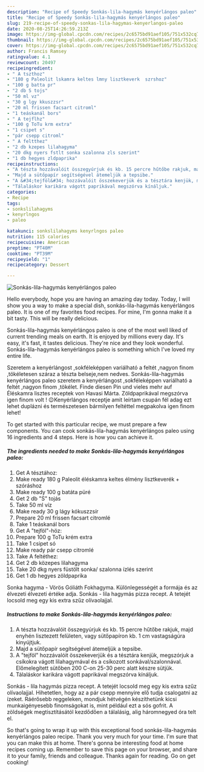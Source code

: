 ```yaml
---
description: "Recipe of Speedy Sonkás-lila-hagymás kenyérlángos paleo"
title: "Recipe of Speedy Sonkás-lila-hagymás kenyérlángos paleo"
slug: 219-recipe-of-speedy-sonkas-lila-hagymas-kenyerlangos-paleo
date: 2020-08-25T14:26:59.213Z
image: https://img-global.cpcdn.com/recipes/2c6575bd91aef105/751x532cq70/sonkas-lila-hagymas-kenyerlangos-paleo-recept-foto.jpg
thumbnail: https://img-global.cpcdn.com/recipes/2c6575bd91aef105/751x532cq70/sonkas-lila-hagymas-kenyerlangos-paleo-recept-foto.jpg
cover: https://img-global.cpcdn.com/recipes/2c6575bd91aef105/751x532cq70/sonkas-lila-hagymas-kenyerlangos-paleo-recept-foto.jpg
author: Francis Ramsey
ratingvalue: 4.1
reviewcount: 20497
recipeingredient:
- " A tszthoz"
- "180 g Paleolit lskamra keltes lmny lisztkeverk  szrshoz"
- "100 g batta pr"
- "2 db S tojs"
- "50 ml vz"
- "30 g lgy kkuszzsr"
- "20 ml frissen facsart citroml"
- "1 teáskanál bors"
- " A tejflhz"
- "100 g ToTu krm extra"
- "1 csipet s"
- "pár csepp citroml"
- " A feltthez"
- "2 db kzepes lilahagyma"
- "20 dkg nyers fstlt sonka szalonna zls szerint"
- "1 db hegyes zldpaprika"
recipeinstructions:
- "A tészta hozzávalóit összegyúrjuk és kb. 15 percre hűtőbe rakjuk, majd enyhén lisztezett felületen, vagy sütőpapíron kb. 1 cm vastagságúra kinyújtjuk."
- "Majd a sütőpapír segítségével átemeljük a tepsibe."
- "A &#34;tejföl&#34; hozzávalóit összekeverjük és a tésztára kenjük, megszórjuk a csíkokra vágott lilahagymával és a csíkozott sonkával/szalonnával. Előmelegített sütőben 200 C-on 25-30 perc alatt készre sütjük."
- "Tálaláskor karikára vágott paprikával megszórva kínáljuk."
categories:
- Recipe
tags:
- sonkslilahagyms
- kenyrlngos
- paleo

katakunci: sonkslilahagyms kenyrlngos paleo 
nutrition: 115 calories
recipecuisine: American
preptime: "PT40M"
cooktime: "PT39M"
recipeyield: "1"
recipecategory: Dessert

---
```



![Sonkás-lila-hagymás kenyérlángos paleo](https://img-global.cpcdn.com/recipes/2c6575bd91aef105/751x532cq70/sonkas-lila-hagymas-kenyerlangos-paleo-recept-foto.jpg)

Hello everybody, hope you are having an amazing day today. Today, I will show you a way to make a special dish, sonkás-lila-hagymás kenyérlángos paleo. It is one of my favorites food recipes. For mine, I'm gonna make it a bit tasty. This will be really delicious.

Sonkás-lila-hagymás kenyérlángos paleo is one of the most well liked of current trending meals on earth. It is enjoyed by millions every day. It's easy, it's fast, it tastes delicious. They're nice and they look wonderful. Sonkás-lila-hagymás kenyérlángos paleo is something which I've loved my entire life.

Szeretem a kenyérlángost ,sokféleképpen variálható a feltét ,nagyon finom ,tökéletesen száraz a tészta belseje,nem nedves. Sonkás-lila-hagymás kenyérlángos paleo szeretem a kenyérlángost ,sokféleképpen variálható a feltét ,nagyon finom ,tökélet. Finde diesen Pin und vieles mehr auf Éléskamra lisztes receptek von Havasi Márta. Zöldpaprikával megszórva igen finom volt ! 😉Kenyérlángos receptje amit leírtam csupán fél adag ezt lehet duplázni és természetesen bármilyen feltéttel megpakolva igen finom lehet!


To get started with this particular recipe, we must prepare a few components. You can cook sonkás-lila-hagymás kenyérlángos paleo using 16 ingredients and 4 steps. Here is how you can achieve it.

<!--inarticleads1-->

##### The ingredients needed to make Sonkás-lila-hagymás kenyérlángos paleo:

1. Get  A tésztához:
1. Make ready 180 g Paleolit éléskamra keltes élmény lisztkeverék + szóráshoz
1. Make ready 100 g batáta püré
1. Get 2 db &#34;S&#34; tojás
1. Take 50 ml víz
1. Make ready 30 g lágy kókuszzsír
1. Prepare 20 ml frissen facsart citromlé
1. Take 1 teáskanál bors
1. Get  A &#34;tejföl&#34;-höz:
1. Prepare 100 g ToTu krém extra
1. Take 1 csipet só
1. Make ready pár csepp citromlé
1. Take  A feltéthez:
1. Get 2 db közepes lilahagyma
1. Take 20 dkg nyers füstölt sonka/ szalonna ízlés szerint
1. Get 1 db hegyes zöldpaprika


Sonka hagyma - Vörös Góliáth Fokhagyma. Különlegességét a formája és az élvezeti élvezeti értéke adja. Sonkás - lila hagymás pizza recept. A tetejét locsold meg egy kis extra szűz olívaolajjal. 

<!--inarticleads2-->

##### Instructions to make Sonkás-lila-hagymás kenyérlángos paleo:

1. A tészta hozzávalóit összegyúrjuk és kb. 15 percre hűtőbe rakjuk, majd enyhén lisztezett felületen, vagy sütőpapíron kb. 1 cm vastagságúra kinyújtjuk.
1. Majd a sütőpapír segítségével átemeljük a tepsibe.
1. A &#34;tejföl&#34; hozzávalóit összekeverjük és a tésztára kenjük, megszórjuk a csíkokra vágott lilahagymával és a csíkozott sonkával/szalonnával. Előmelegített sütőben 200 C-on 25-30 perc alatt készre sütjük.
1. Tálaláskor karikára vágott paprikával megszórva kínáljuk.


Sonkás - lila hagymás pizza recept. A tetejét locsold meg egy kis extra szűz olívaolajjal. Hihetetlen, hogy az a pár csepp mennyire elő tudja csalogatni az ízeket. Ráérősebb reggeleken, mondjuk hétvégén készíthetünk kicsi munkaigényesebb finomságokat is, mint például ezt a sós gofrit. A zöldségek megtisztításától kezdődően a tálalásig, alig háromnegyed óra telt el. 

So that's going to wrap it up with this exceptional food sonkás-lila-hagymás kenyérlángos paleo recipe. Thank you very much for your time. I'm sure that you can make this at home. There's gonna be interesting food at home recipes coming up. Remember to save this page on your browser, and share it to your family, friends and colleague. Thanks again for reading. Go on get cooking!
